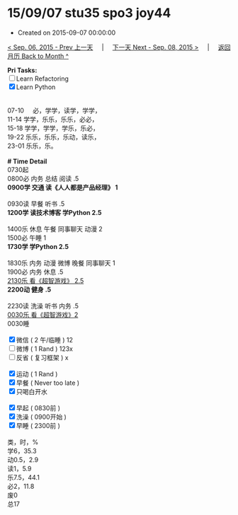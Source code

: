 # 15/09/07 stu35 spo3 joy44

- Created on 2015-09-07 00:00:00

[< Sep. 06, 2015 - Prev 上一天](_archived/lifelogs/2015/09/d06.md) &nbsp; &nbsp; | &nbsp; &nbsp; [下一天 Next - Sep. 08, 2015 >](_archived/lifelogs/2015/09/d08.md) &nbsp; &nbsp; |  &nbsp; &nbsp; [返回月历 Back to Month ^](_archived/lifelogs/2015/09/index.md)
<br/><div><strong>Pri Tasks:</strong></div><div><input type="checkbox"/>Learn Refactoring</div><div><input checked="true" type="checkbox"/>Learn Python</div><div><br/></div><div><br/></div><div>07-10     必，学学，读学，学学，</div><div>11-14 学学，乐乐，乐乐，必必，</div><div>15-18 学学，学学，学乐，乐必，</div><div>19-22 乐乐，乐乐，乐动，读乐，</div><div>23-01 乐乐，乐。</div><div><br/></div><div><b># Time Detail</b></div><div>0730起</div><div>0800必 内务 总结 阅读 .5</div><div><b>0900学 交通 读《人人都是产品经理》 1</b></div><div><b><br/></b></div><div>0930读 早餐 听书 .5</div><div><strong>1200学 读技术博客 学Python 2.5</strong></div><div><br clear="none"/></div><div>1400乐 休息 午餐 同事聊天 动漫 2</div><div>1500必 午睡 1</div><div><strong>1730学 学Python 2.5</strong></div><div><br/></div><div>1830乐 内务 动漫 微博 晚餐 同事聊天 1</div><div>1900必 内务 休息 .5</div><div><u>2130乐 看《超智游戏》 2.5</u></div><div><b>2200动 健身 .5</b></div><div><b><br/></b></div><div>2230读 洗澡 听书 内务 .5</div><div><u>0030乐 看《超智游戏》2</u></div><div>0030睡</div><div><br/></div><div><input checked="true" type="checkbox"/>微信 ( 2 午/临睡 ) 12</div><div><input type="checkbox"/>微博 ( 1 Rand ) 123x</div><div><input type="checkbox"/>反省 ( 复习框架 ) x</div><div><br/></div><div><div><input checked="true" type="checkbox"/>运动 ( 1 Rand ) </div><div><input checked="true" type="checkbox"/>早餐 ( Never too late ) </div></div><div><input checked="true" type="checkbox"/>只喝白开水 </div><div><br/></div><div><input checked="true" type="checkbox"/>早起 ( 0830前 ) </div><div><input checked="true" type="checkbox"/>洗澡 ( 0900开始 ) <br/></div><div><input checked="true" type="checkbox"/>早睡 ( 2300前 ) </div><div><br clear="none"/></div><div>类，时，%<br clear="none"/>学6，35.3<br clear="none"/>动0.5，2.9<br clear="none"/>读1，5.9<br clear="none"/>乐7.5，44.1<br clear="none"/>必2，11.8<br clear="none"/>废0<br clear="none"/>总17</div>
